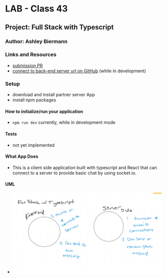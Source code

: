 # LAB - Class 43

## Project: Full Stack with Typescript

### Author: Ashley Biermann

### Links and Resources

- [submission PR](https://github.com/401-advanced-javascript-ashley-biermann/typescript-reactfrontend/pull/2)
- [connect to back-end server url on GitHub](https://github.com/401-advanced-javascript-ashley-biermann/typescript-serverside) (while in development)

### Setup

- download and install partner server App 
- install npm packages

#### How to initialize/run your application

- `npm run dev` currently, while in development mode

#### Tests

- not yet implemented

#### What App Does

- This is a client side application built with typescript and React that can connect to a server to provide basic chat by using socket.io.

#### UML

- ![basic uml](./assets/typescriptbasicuml.jpg)

